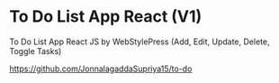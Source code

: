 # To Do List App React (V1)

To Do List App React JS by WebStylePress (Add, Edit, Update, Delete, Toggle Tasks)

https://github.com/JonnalagaddaSupriya15/to-do
